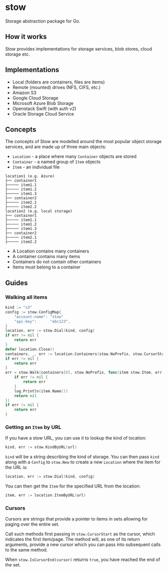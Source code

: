 # stow
Storage abstraction package for Go.

## How it works

Stow provides implementations for storage services, blob stores, cloud storage etc.

## Implementations

* Local (folders are containers, files are items)
* Remote (mounted) drives (NFS, CIFS, etc.)
* Amazon S3
* Google Cloud Storage
* Microsoft Azure Blob Storage
* Openstack Swift (with auth v2)
* Oracle Storage Cloud Service

## Concepts

The concepts of Stow are modelled around the most popular object storage services, and are made up of three main objects:

* `Location` - a place where many `Container` objects are stored
* `Container` - a named group of `Item` objects
* `Item` - an individual file

```
location1 (e.g. Azure)
├── container1
├───── item1.1
├───── item1.2
├───── item1.3
├── container2
├───── item2.1
├───── item2.2
location2 (e.g. local storage)
├── container1
├───── item1.1
├───── item1.2
├───── item1.3
├── container2
├───── item2.1
├───── item2.2
```

* A Location contains many containers
* A container contains many items
* Containers do not contain other containers
* Items must belong to a container

## Guides

### Walking all items

```go
kind := "s3"
config := stow.ConfigMap{
	"account-name": "stow"
	"api-key":      "abc123",
}
location, err := stow.Dial(kind, config)
if err != nil {
	return err
}
defer location.Close()
containers, _, err := location.Containers(stow.NoPrefix, stow.CursorStart, 10)
if err != nil {
	return err
}
err = stow.Walk(containers[0], stow.NoPrefix, func(item stow.Item, err error) error {
	if err != nil {
		return err
	}
	log.Println(item.Name())
	return nil
})
if err != nil {
	return err
}
```

### Getting an `Item` by URL

If you have a stow URL, you can use it to lookup the kind of location:

```go
kind, err := stow.KindByURL(url)
```

`kind` will be a string describing the kind of storage. You can then pass `kind` along with a `Config` to `stow.New` to create a new `Location` where the item for the URL is:

```go
location, err := stow.Dial(kind, config)
```

You can then get the `Item` for the specified URL from the location:

```go
item, err := location.ItemByURL(url)
```

### Cursors

Cursors are strings that provide a pointer to items in sets allowing for paging over the entire set.

Call such methods first passing in `stow.CursorStart` as the cursor, which indicates the first item/page. The method will, as one of its return arguments, provide a new cursor which you can pass into subsequent calls to the same method.

When `stow.IsCursorEnd(cursor)` returns `true`, you have reached the end of the set.
